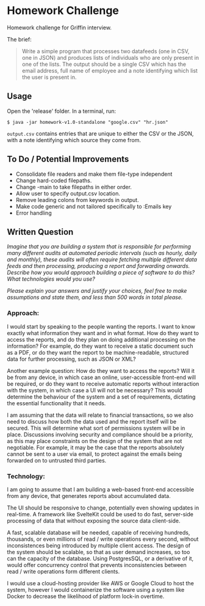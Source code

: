 # Homework Challenge

Homework challenge for Griffin interview.

The brief:

>Write a simple program that processes two datafeeds (one in CSV, one in JSON) and produces lists of individuals who are only present in one of the lists. The output should be a single CSV which has the email address, full name of employee and a note identifying which list the user is present in.

## Usage

Open the 'release' folder. In a terminal, run:

    $ java -jar homework-v1.0-standalone "google.csv" "hr.json"

`output.csv` contains entries that are unique to either the CSV or the JSON, with a note identifying which source they come from.

## To Do / Potential Improvements

- Consolidate file readers and make them file-type independent
- Change hard-coded filepaths.
- Change -main to take filepaths in either order.
- Allow user to specify output.csv location.
- Remove leading colons from keywords in output.
- Make code generic and not tailored specifically to :Emails key
- Error handling


## Written Question

*Imagine that you are building a system that is responsible for performing many different audits at automated periodic intervals (such as hourly, daily and monthly), these audits will often require fetching multiple different data feeds and then processing, producing a report and forwarding onwards. Describe how you would approach building a piece of software to do this? What technologies would you use?*

*Please explain your answers and justify your choices, feel free to make assumptions and state them, and less than 500 words in total please.*

### Approach:

I would start by speaking to the people wanting the reports. I want to know exactly what information they want and in what format. How do they want to access the reports, and do they plan on doing additional processing on the information? For example, do they want to receive a static document such as a PDF, or do they want the report to be machine-readable, structured data for further processing, such as JSON or XML? 

Another example question: How do they want to access the reports? Will it be from any device, in which case an online, user-accessible front-end will be required, or do they want to receive automatic reports without interaction with the system, in which case a UI will not be necessary?  This would determine the behaviour of the system and a set of requirements, dictating the essential functionality that it needs.

I am assuming that the data will relate to financial transactions, so we also need to discuss how both the data used and the report itself will be secured. This will determine what sort of permissions system will be in place. Discussions involving security and compliance should be a priority, as this may place constraints on the design of the system that are not negotiable. For example, it may be the case that the reports absolutely cannot be sent to a user via email, to protect against the emails being forwarded on to untrusted third parties.

### Technology:

I am going to assume that I am building a web-based front-end accessible from any device, that generates reports about accumulated data.

The UI should be responsive to change, potentially even showing updates in real-time. A framework like SvelteKit could be used to do fast, server-side processing of data that without exposing the source data client-side.

A fast, scalable database will be needed, capable of receiving hundreds, thousands, or even millions of read / write operations every second, without inconsistences being introduced by multiple client access. The design of the system should be scalable, so that as user demand increases, so too can the capacity of the database. Using PostgresSQL, or a derivative of it, would offer concurrency control that prevents inconsistencies between read / write operations form different clients.

I would use a cloud-hosting provider like AWS or Google Cloud to host the system, however I would containerize the software using a system like Docker to decrease the likelihood of platform lock-in overtime.
